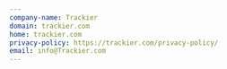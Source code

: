 ```yaml
---
company-name: Trackier
domain: trackier.com
home: trackier.com
privacy-policy: https://trackier.com/privacy-policy/
email: info@Trackier.com
---
```




